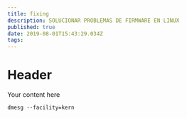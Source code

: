 ```yaml
---
title: fixing
description: SOLUCIONAR PROBLEMAS DE FIRMWARE EN LINUX
published: true
date: 2019-08-01T15:43:29.034Z
tags: 
---
```


# Header

Your content here

```
dmesg --facility=kern
```